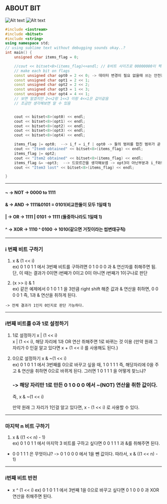 ## ABOUT BIT  
![Alt text](Bit.png)
![Alt text](%E1%84%87%E1%85%B5%E1%84%90%E1%85%B3%E1%84%8B%E1%85%A7%E1%86%AB%E1%84%89%E1%85%A1%E1%86%AB%E1%84%80%E1%85%AA%E1%84%85%E1%85%A9%E1%84%8C%E1%85%B5%E1%86%A8%E1%84%8B%E1%85%A7%E1%86%AB%E1%84%89%E1%85%A1%E1%86%AB%E1%84%8E%E1%85%A1%E1%84%8B%E1%85%B5.png)

```cpp  
#include <iostream>
#include <bitset>
#include <string>
using namespace std;
// using sublime text without debugging sounds okay..? 
int main() {
	unsigned char items_flag = 0;

	//cout << bitset<8>(items_flag)<<endl; // 8비트 사이즈로 00000000이 찍히겠지?
	// make each bit on flags
	const unsigned char opt0 = 2 << 0; -> 데이터 변경이 필요 없을때 쓰는 안전장치!! -> CONST
	const unsigned char opt1 = 2 << 1;
	const unsigned char opt2 = 2 << 2;
	const unsigned char opt3 = 1 << 3;
	const unsigned char opt4 = 4 << 1;
	// 보면 알겠지만 2<<2랑 1<<3 이랑 4<<1은 값이같음 
	// 조금만 생각해보면 알 수 있음


	cout << bitset<8>(opt0) << endl;
	cout << bitset<8>(opt1) << endl;
	cout << bitset<8>(opt2) << endl;
	cout << bitset<8>(opt3) << endl;
	cout << bitset<8>(opt4) << endl;

	items_flag |= opt0;  --> i_f = i_f | opt0 -> 둘의 범위를 합친 범위가 곧 내 범위다.
	cout << "Item0 obtained" << bitset<8>(items_flag) << endl;
	items_flag |= opt2;
	cout << "Item2 obtained" << bitset<8>(items_flag) << endl;
	items_flag &= ~opt3;  --> 드모르간을 생각해보셈 -> opt3이 아닌부분과 i_f와의  교집합이면 i_f에서 opt3을 뺀 부분
	cout << "Item3 lost" << bitset<8>(items_flag) << endl;

}
```  
---   

#### ~ -> NOT -> 0000 to 1111  

#### & -> AND -> 1111&0101 = 0101(비교한둘이 모두 1일때 1)  

#### | -> OR -> 1111 | 0101 -> 1111 (둘중하나라도 1일때 1)  

#### ^ -> XOR -> 1110 ^ 0100 -> 1010(같으면 거짓이라는 씹변태규칙)  

----  

### i 번째 비트 구하기  

1. x & (1 << i)  
    ex) 0 1 0 1 1 에서 3번째 비트를 구하려면 0 1 0 0 0 과 & 연산자를 취해주면 됨. 단, 이 때는 결과가 0이면 i번째가 0이고 0이 아니면 i번째가 1이구나로 판단  

2. (x >> i) & 1  
    ex) 같은 예제에서 0 1 0 1 1 을 3만큼 right shift 해준 값과 & 연산을 취하면, 0 0 0 0 1 즉, 1과 & 연산을 취하게 된다.

` -> 전체 결과가 1인지 0인지로 판단 가능하다. `  


----- 
### i번째 비트를 0과 1로 설정하기  

1. 1로 설정하기 x | (1 << i)  
    x | (1 << i), 해당 자리에 1과 OR 연산 취해주면 1로 바뀌는 것 이용
    {만약 원래 그 자리가 0 인걸 알고 있다면 x + (1 << i) 를 사용해도 된다.}

2. 0으로 설정하기 x & ~(1 << i)  
    ex) 0 1 0 1 1 에서 3번째를 0으로 바꾸고 싶을 때, 1 0 1 1 1 즉, 해당자리에 0을 주고 & 연산을 취하면 0으로 바뀌게 된다. 그러면 1 0 1 1 1 을 어떻게 찾느냐?
    
    ### -> 해당 자리만 1로 만든 0 1 0 0 0 에서 ~(NOT) 연산을 취한 값이다.
    즉, x & ~(1 << i)
    
    만약 원래 그 자리가 1인걸 알고 있다면, x - (1 << i) 로 사용할 수 있다.

----- 
### 마지막 n 비트 구하기  

1. x & ((1 << n) - 1)  
    ex) 0 1 0 1 1 에서 마지막 3 비트를 구하고 싶다면 0 0 1 1 1 과 &를 취해주면 된다.  

* 0 0 1 1 1 은 무엇이냐?
  -> 0 1 0 0 0 에서 1을 뺀 값이다.
  따라서, x & ((1 << n) - 1)  

------  
### i번째 비트 반전  

* x ^ (1 << i)
    ex) 0 1 0 1 1 에서 3번째 1을 0으로 바꾸고 싶다면 0 1 0 0 0 과 XOR 연산을 취해주면 된다.

